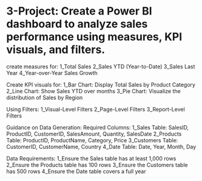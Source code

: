 # 3-Project: Create a Power BI dashboard to analyze sales performance using measures, KPI visuals, and filters.

create measures for:
1_Total Sales
2_Sales YTD (Year-to-Date)
3_Sales Last Year
4_Year-over-Year Sales Growth

Create KPI visuals for:
1_Bar Chart: Display Total Sales by Product Category
2_Line Chart: Show Sales YTD over months
3_Pie Chart: Visualize the distribution of Sales by Region

Using Filters:
1_Visual-Level Filters
2_Page-Level Filters
3_Report-Level Filters

Guidance on Data Generation:
Required Columns:
1_Sales Table: SalesID, ProductID, CustomerID, SalesAmount,
Quantity, SalesDate
2_Products Table: ProductID, ProductName, Category, Price
3_Customers Table: CustomerID, CustomerName, Country
4_Date Table: Date, Year, Month, Day

Data Requirements:
1_Ensure the Sales table has at least 1,000 rows
2_Ensure the Products table has 100 rows
3_Ensure the Customers table has 500 rows
4_Ensure the Date table covers a full year
